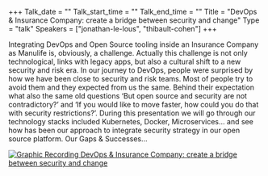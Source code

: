 +++
Talk_date = ""
Talk_start_time = ""
Talk_end_time = ""
Title = "DevOps & Insurance Company: create a bridge between security and change"
Type = "talk"
Speakers = ["jonathan-le-lous", "thibault-cohen"]
+++

Integrating DevOps and Open Source tooling inside an Insurance Company as Manulife is, obviously, a challenge. Actually this challenge is not only technological, links with legacy apps, but also a cultural shift to a new security and risk era. In our journey to DevOps, people were surprised by how we have been close to security and risk teams. Most of people try to avoid them and they expected from us the same. Behind their expectation what also the same old questions ‘But open source and security are not contradictory?’ and ‘If you would like to move faster, how could you do that with security restrictions?’. During this presentation we will go through our technology stacks included Kubernetes, Docker, Microservices… and see how has been our approach to integrate security strategy in our open source platform. Our Gaps & Successes…

<a href="https://assets.devopsdays.org/events/2018/toronto/DevOpsDaysTO_May31_2018_JonathanLeLous_ThibaultCohen.jpg" target="_blank"><img src="https://assets.devopsdays.org/events/2018/toronto/DevOpsDaysTO_May31_2018_JonathanLeLous_ThibaultCohen_lores.jpg" alt="Graphic Recording DevOps & Insurance Company: create a bridge between security and change" /></a>